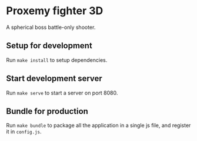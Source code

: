 # Proxemy fighter 3D

A spherical boss battle-only shooter.

## Setup for development

Run `make install` to setup dependencies.

## Start development server

Run `make serve` to start a server on port 8080.

## Bundle for production

Run `make bundle` to package all the application in a single js file,
and register it in `config.js`.
